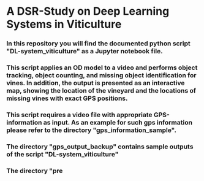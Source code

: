 # A DSR-Study on Deep Learning Systems in Viticulture

### In this repository you will find the documented python script "DL-system_viticulture" as a Jupyter notebook file.
### This script applies an OD model to a video and performs object tracking, object counting, and missing object identification for vines. In addition, the output is presented as an interactive map, showing the location of the vineyard and the locations of missing vines with exact GPS positions.
### This script requires a video file with appropriate GPS-information as input. As an example for such gps information please refer to the directory "gps_information_sample".

### The directory "gps_output_backup" contains sample outputs of the script "DL-system_viticulture"

### The directory "pre
